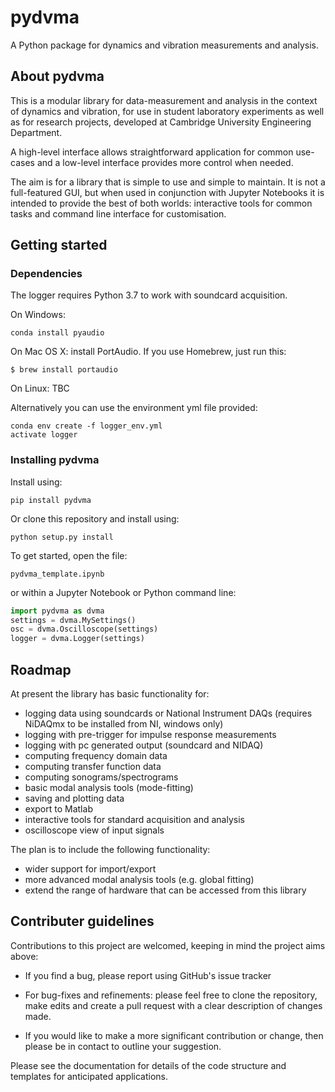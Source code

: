 # pydvma

A Python package for dynamics and vibration measurements and analysis.


## About pydvma

This is a modular library for data-measurement and analysis in the context of dynamics and vibration, for use in student laboratory experiments as well as for research projects, developed at Cambridge University Engineering Department.

A high-level interface allows straightforward application for common use-cases and a low-level interface provides more control when needed.

The aim is for a library that is simple to use and simple to maintain. It is not a full-featured GUI, but when used in conjunction with Jupyter Notebooks it is intended to provide the best of both worlds: interactive tools for common tasks and command line interface for customisation.


## Getting started

### Dependencies

The logger requires Python 3.7 to work with soundcard acquisition.

On Windows:

```
conda install pyaudio
```

On Mac OS X: install PortAudio. If you use Homebrew, just run this:
```shell
$ brew install portaudio
```
On Linux: TBC

Alternatively you can use the environment yml file provided:
```
conda env create -f logger_env.yml
activate logger
```

### Installing pydvma

Install using:
```
pip install pydvma
```

Or clone this repository and install using:
```
python setup.py install
```

To get started, open the file:
```
pydvma_template.ipynb
```

or within a Jupyter Notebook or Python command line:
```python
import pydvma as dvma
settings = dvma.MySettings()
osc = dvma.Oscilloscope(settings)
logger = dvma.Logger(settings)
```

## Roadmap

At present the library has basic functionality for:

- logging data using soundcards or National Instrument DAQs (requires NiDAQmx to be installed from NI, windows only)
- logging with pre-trigger for impulse response measurements
- logging with pc generated output (soundcard and NIDAQ)
- computing frequency domain data
- computing transfer function data
- computing sonograms/spectrograms
- basic modal analysis tools (mode-fitting)
- saving and plotting data
- export to Matlab
- interactive tools for standard acquisition and analysis
- oscilloscope view of input signals

The plan is to include the following functionality:

- wider support for import/export
- more advanced modal analysis tools (e.g. global fitting)
- extend the range of hardware that can be accessed from this library


## Contributer guidelines

Contributions to this project are welcomed, keeping in mind the project aims above:

- If you find a bug, please report using GitHub's issue tracker

- For bug-fixes and refinements: please feel free to clone the repository, make edits and create a pull request with a clear description of changes made.

- If you would like to make a more significant contribution or change, then please be in contact to outline your suggestion.

Please see the documentation for details of the code structure and templates for anticipated applications.
